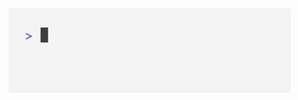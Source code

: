 <picture>
  <source media="(prefers-color-scheme: dark)" srcset="images/dark.gif">
  <img alt="Hi there 👋" src="images/light.gif" height="150">
</picture>

